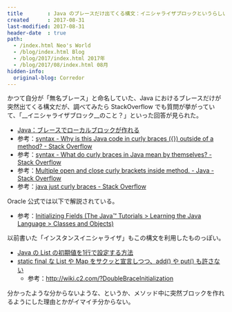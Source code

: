 ```yaml
---
title        : Java のブレースだけ出てくる構文：イニシャライザブロックというらしい
created      : 2017-08-31
last-modified: 2017-08-31
header-date  : true
path:
  - /index.html Neo's World
  - /blog/index.html Blog
  - /blog/2017/index.html 2017年
  - /blog/2017/08/index.html 08月
hidden-info:
  original-blog: Corredor
---
```


かつて自分が「無名ブレース」と命名していた、Java におけるブレースだけが突然出てくる構文だが、調べてみたら StackOverflow でも質問が挙がっていて、「__イニシャライザブロック__のこと？」といった回答が見られた。

- [Java：ブレースでローカルブロックが作れる](/blog/2016/03/18-01.html)
- 参考：[syntax - Why is this Java code in curly braces ({}) outside of a method? - Stack Overflow](https://stackoverflow.com/questions/5865069/why-is-this-java-code-in-curly-braces-outside-of-a-method)
- 参考：[syntax - What do curly braces in Java mean by themselves? - Stack Overflow](https://stackoverflow.com/questions/241088/what-do-curly-braces-in-java-mean-by-themselves)
- 参考：[Multiple open and close curly brackets inside method. - Java - Stack Overflow](https://stackoverflow.com/questions/5466974/multiple-open-and-close-curly-brackets-inside-method-java)
- 参考：[java just curly braces - Stack Overflow](https://stackoverflow.com/questions/4484884/java-just-curly-braces)

Oracle 公式では以下で解説されている。

- 参考：[Initializing Fields (The Java™ Tutorials > Learning the Java Language > Classes and Objects)](http://docs.oracle.com/javase/tutorial/java/javaOO/initial.html)

以前書いた「インスタンスイニシャライザ」もこの構文を利用したものっぽい。

- [Java の List の初期値を1行で設定する方法](/blog/2016/03/16-01.html)
- [static final な List や Map をサクッと宣言しつつ、add() や put() も許さない](/blog/2016/06/20-01.html)
  - 参考：<http://wiki.c2.com/?DoubleBraceInitialization>

分かったような分からないような、というか、メソッド中に突然ブロックを作れるようにした理由とかがイマイチ分からない。
